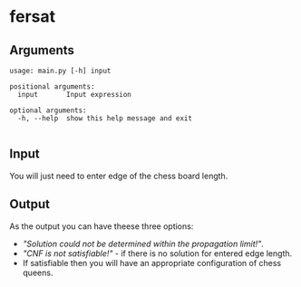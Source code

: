 # fersat
## Arguments
```
usage: main.py [-h] input

positional arguments:
  input       Input expression

optional arguments:
  -h, --help  show this help message and exit


```

## Input

You will just need to enter edge of the chess board length.

## Output

As the output you can have theese three options:

- *"Solution could not be determined within the propagation limit!"*.
- *"CNF is not satisfiable!"* - if there is no solution for entered edge length.
- If satisfiable then you will have an appropriate configuration of chess queens.
